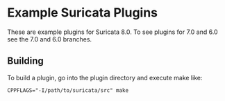 # Example Suricata Plugins

These are example plugins for Suricata 8.0. To see plugins for 7.0 and
6.0 see the 7.0 and 6.0 branches.

## Building

To build a plugin, go into the plugin directory and execute make like:
```
CPPFLAGS="-I/path/to/suricata/src" make
```
